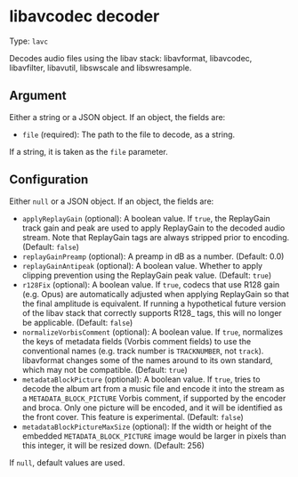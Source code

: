 
# libavcodec decoder

Type: `lavc`

Decodes audio files using the libav stack: libavformat, libavcodec,
libavfilter, libavutil, libswscale and libswresample.

## Argument

Either a string or a JSON object. If an object, the fields are:

* `file` (required): The path to the file to decode, as a string.

If a string, it is taken as the `file` parameter.

## Configuration

Either `null` or a JSON object. If an object, the fields are:

* `applyReplayGain` (optional): A boolean value. If `true`, the ReplayGain
  track gain and peak are used to apply ReplayGain to the decoded audio
  stream. Note that ReplayGain tags are always stripped prior to encoding.
  (Default: `false`)
* `replayGainPreamp` (optional): A preamp in dB as a number. (Default: 0.0)
* `replayGainAntipeak` (optional): A boolean value. Whether to apply clipping
  prevention using the ReplayGain peak value. (Default: `true`)
* `r128Fix` (optional): A boolean value. If `true`, codecs that use R128
  gain (e.g. Opus) are automatically adjusted when applying ReplayGain so
  that the final amplitude is equivalent. If running a hypothetical future
  version of the libav stack that correctly supports R128_ tags, this
  will no longer be applicable. (Default: `false`)
* `normalizeVorbisComment` (optional): A boolean value. If `true`, normalizes
  the keys of metadata fields (Vorbis comment fields) to use the conventional
  names (e.g. track number is `TRACKNUMBER`, not `track`). libavformat changes
  some of the names around to its own standard, which may not
  be compatible. (Default: `true`)
* `metadataBlockPicture` (optional): A boolean value. If `true`, tries to
  decode the album art from a music file and encode it into the stream as
  a `METADATA_BLOCK_PICTURE` Vorbis comment, if supported by the encoder
  and broca. Only one picture will be encoded, and it will be identified
  as the front cover. This feature is experimental. (Default: `false`)
* `metadataBlockPictureMaxSize` (optional): If the width or height of the
  embedded `METADATA_BLOCK_PICTURE` image would be larger in pixels
  than this integer, it will be resized down. (Default: 256)

If `null`, default values are used.
